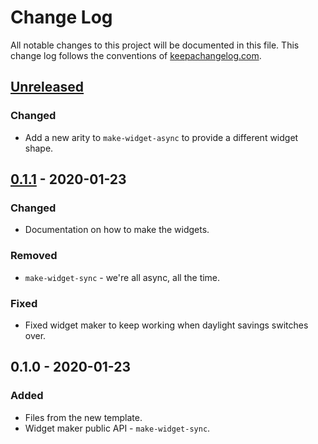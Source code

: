 # Change Log
All notable changes to this project will be documented in this file. This change log follows the conventions of [keepachangelog.com](http://keepachangelog.com/).

## [Unreleased]
### Changed
- Add a new arity to `make-widget-async` to provide a different widget shape.

## [0.1.1] - 2020-01-23
### Changed
- Documentation on how to make the widgets.

### Removed
- `make-widget-sync` - we're all async, all the time.

### Fixed
- Fixed widget maker to keep working when daylight savings switches over.

## 0.1.0 - 2020-01-23
### Added
- Files from the new template.
- Widget maker public API - `make-widget-sync`.

[Unreleased]: https://github.com/your-name/proj1/compare/0.1.1...HEAD
[0.1.1]: https://github.com/your-name/proj1/compare/0.1.0...0.1.1
